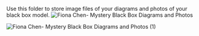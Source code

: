 Use this folder to store image files of your diagrams and photos of your black box model.
![Fiona Chen- Mystery Black Box Diagrams and Photos](https://user-images.githubusercontent.com/113544953/190699401-e4bc50ee-41cd-4126-87a3-8cf5c4130927.png)

![Fiona Chen- Mystery Black Box Diagrams and Photos (1)](https://user-images.githubusercontent.com/113544953/190700273-50cd3937-5a91-4be7-a074-1f02951b3d44.png)
